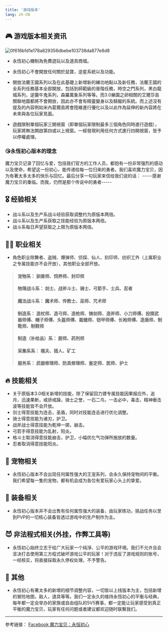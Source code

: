 ```yaml
---
title: '游戏版本'
lang: zh-CN
---
```


## 🎮 游戏版本相关资讯

<Valine />

![0f616bfd1e178a829356dbebe103738da877e8d8](https://user-images.githubusercontent.com/78347270/115949685-b125be80-a511-11eb-868e-15d5ac0309e6.jpg)


- 永恆初心機制為免費遊玩以及道具商城。

- 永恆初心不會開放任何關於鼠寶，逆星系統以及功能。

- 開放法蘭王國系列以及在此基礎上新增新的練功地點以及新任務，法蘭王國的全系列任務基本全部開放，包括到師範級的晉階任務，時空之門系列，黑白龍城系列，逆襲牛鬼系列，森羅萬象系列等等。而3.0樂園之卵相關的艾爾莎島關聯地圖都將不會開放，因此亦不會有精靈變身以及騎寵的系統。而上述沒有提及的內容例如米內葛爾島將會陸維進行優化以及以此作為延伸的新內容將在未來與各位玩家見面。

- 遊戲限制單個玩家三開視窗（即單個玩家限制最多三個角色同時進行遊戲），玩家將無法開啟第四或以上視窗。一經發現利用任何方式進行四開視窗，皆予以停權處理。

### 😘永恆初心版本的理念

魔力宝贝记录了回忆与爱，包括我们官方的工作人员，都抱有一份非常强烈的感动以及使命，希望这一份初心，能传递给每一位归来的勇者。我们喜欢魔力宝贝，因为有著太多太多的快乐与回忆。最后分享一句玩家来信给我们说的话：
-----感谢魔力宝贝的重临。而我，仍然是那个传说中的勇者-----

## 🎖️ 经验相关

- 战斗系以及生产系战斗经验获取调整约为原版本两倍。
- 战斗系以及生产系获取之技能经验为原版本两倍。
- 战斗系每日声望获取之上限为原版本两倍。

## 👨‍🔧 职业相关

- 角色职业除舞者、盗贼、爆弹师、侦探、仙人、刻印师、纺织工外（上属职业之专属技能亦不会开放），其他职业全部开放。

> #### 宠物系： 驯兽师、饲养师、封印师	
> #### 物理战斗系： 剑士、战斧斗士、骑士、弓箭手、士兵、忍者
> #### 魔法战斗系： 魔术师、传教士、巫师、咒术师
> #### 制造系： 造杖师、造弓师、造枪师、铸剑师、造斧师、小刀师傅、投掷武器师傅、帽子师傅、头盔师傅、裁缝师、铠甲师傅、长袍师傅、造盾师、制靴师、制鞋师
> #### 制造（补给品）系： 厨师、药剂师
> #### 采集系系： 樵夫、猎人、矿工
> #### 服务系： 武器修理师、防具修理师、鉴定师、医师、护士

## 🔥 技能相关

- 关于原版本3.0相关新增的技能，除了保留回力镖专属技能因果报应外，追月，迅速果断，戒骄戒躁，骑士之誉，一石二鸟，一击必中，毒击，精神衝击波等技能皆不会开放。
- 剑士得意技能为连击，圣盾，同时对技能连击进行优化调整。
- 骑士得意技能为诸刃，护卫。
- 战斧战士得意技能为乾坤一掷，崩击。
- 弓箭手得意技能为乱射，阳炎。
- 格斗士取消得意技能崩击，护卫，小幅优化气功弹所施放的数量。
- 忍者取消得意技能阳炎。

## 🐉 宠物相关

- 永恆初心版本不会出现任何属性强大的王宠系列，会永久保持宠物间的平衡。我们希望每一隻的宠物，都有机会成为各位有爱玩家心头上的挚爱。

## 🐚 装备相关

- 永恆初心版本并不会出售有任何属性强大的装备，由玩家练功，挑战任务以至到PVP的一切核心装备皆透过游戏中的生产制作为主。

## 😈 非法程式相关(外挂，作弊工具等)

- 永恆初心始终立志于给广大玩家一个纯淨、公平的游戏环境。我们不允许且会坚决打击使用第三方程式破坏游戏公平的玩家！对于违反了游戏规则的账号，一经核实，将直接採取永久停权处理，不予警告。

## 📣 其他

- 永恆初心有著太多的新增的细节调整内容，一切皆以上线版本为主，包括新增的冒险地图，敌人，道具等等。我们一定永久的维持永恆初心的平衡与经典，每年都一定会举办的家族或自由组队的5V5赛事，都一定能让玩家感受到真正平衡的魔力宝贝，玩家有任何问题或者建议都欢迎随时联繫我们。

------------------
参考链接： [Facebook 魔力宝贝：永恒初心](https://fb.watch/53spMkUfeC/)